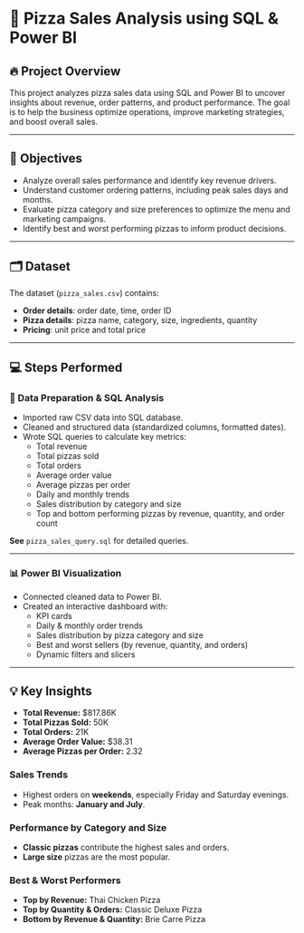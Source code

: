 # 🍕 Pizza Sales Analysis using SQL & Power BI

## 🔥 Project Overview

This project analyzes pizza sales data using SQL and Power BI to uncover insights about revenue, order patterns, and product performance. The goal is to help the business optimize operations, improve marketing strategies, and boost overall sales.

---

## 🎯 Objectives

- Analyze overall sales performance and identify key revenue drivers.
- Understand customer ordering patterns, including peak sales days and months.
- Evaluate pizza category and size preferences to optimize the menu and marketing campaigns.
- Identify best and worst performing pizzas to inform product decisions.

---

## 🗂️ Dataset

The dataset (`pizza_sales.csv`) contains:

- **Order details**: order date, time, order ID
- **Pizza details**: pizza name, category, size, ingredients, quantity
- **Pricing**: unit price and total price

---

## 💻 Steps Performed

### 🔎 Data Preparation & SQL Analysis

- Imported raw CSV data into SQL database.
- Cleaned and structured data (standardized columns, formatted dates).
- Wrote SQL queries to calculate key metrics:
  - Total revenue
  - Total pizzas sold
  - Total orders
  - Average order value
  - Average pizzas per order
  - Daily and monthly trends
  - Sales distribution by category and size
  - Top and bottom performing pizzas by revenue, quantity, and order count

**See** `pizza_sales_query.sql` for detailed queries.

---

### 📊 Power BI Visualization

- Connected cleaned data to Power BI.
- Created an interactive dashboard with:
  - KPI cards
  - Daily & monthly order trends
  - Sales distribution by pizza category and size
  - Best and worst sellers (by revenue, quantity, and orders)
  - Dynamic filters and slicers

---

## 💡 Key Insights

- **Total Revenue:** $817.86K
- **Total Pizzas Sold:** 50K
- **Total Orders:** 21K
- **Average Order Value:** $38.31
- **Average Pizzas per Order:** 2.32

### Sales Trends

- Highest orders on **weekends**, especially Friday and Saturday evenings.
- Peak months: **January and July**.

### Performance by Category and Size

- **Classic pizzas** contribute the highest sales and orders.
- **Large size** pizzas are the most popular.

### Best & Worst Performers

- **Top by Revenue:** Thai Chicken Pizza
- **Top by Quantity & Orders:** Classic Deluxe Pizza
- **Bottom by Revenue & Quantity:** Brie Carre Pizza


